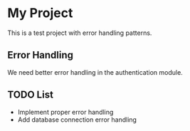 # My Project

This is a test project with error handling patterns.

## Error Handling
We need better error handling in the authentication module.

## TODO List
- Implement proper error handling
- Add database connection error handling

